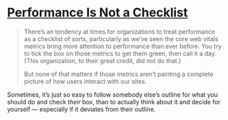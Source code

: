 # [Performance Is Not a Checklist](https://timkadlec.com/remembers/2023-06-01-performance-is-not-a-checklist/)

> There’s an tendency at times for organizations to treat performance as a checklist of sorts, particularly as we’ve seen the core web vitals metrics bring more attention to performance than ever before. You try to tick the box on those metrics to get them green, then call it a day. (This organization, to their great credit, did not do that.)
>
> But none of that matters if those metrics aren’t painting a complete picture of how users interact with our sites.

Sometimes, it’s just so easy to follow somebody else’s outline for what you should do and check _their_ box, than to actually think about it and decide for yourself — especially if it deviates from their outline.